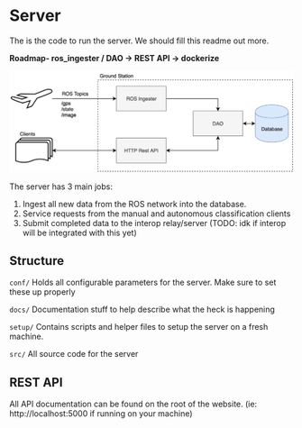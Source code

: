 # Server

The is the code to run the server. We should fill this readme out more.

**Roadmap- ros_ingester / DAO -> REST API -> dockerize**

![server overview](docs/img/serverFlowchart.png)

The server has 3 main jobs:

1. Ingest all new data from the ROS network into the database.
2. Service requests from the manual and autonomous classification clients
3. Submit completed data to the interop relay/server (TODO: idk if interop will be integrated with this yet)

## Structure

`conf/` Holds all configurable parameters for the server. Make sure to set these up properly

`docs/` Documentation stuff to help describe what the heck is happening

`setup/` Contains scripts and helper files to setup the server on a fresh machine.

`src/` All source code for the server

## REST API

All API documentation can be found on the root of the website. (ie: http://localhost:5000 if running on your machine)